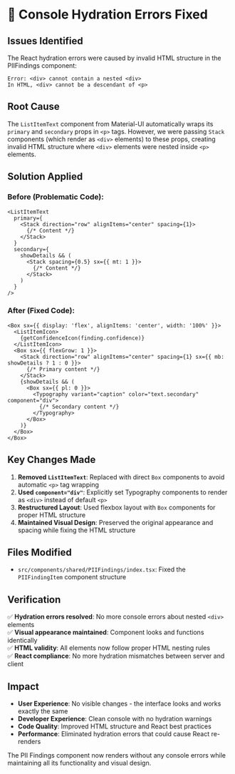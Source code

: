 # 🔧 Console Hydration Errors Fixed

## Issues Identified
The React hydration errors were caused by invalid HTML structure in the PIIFindings component:

```
Error: <div> cannot contain a nested <div>
In HTML, <div> cannot be a descendant of <p>
```

## Root Cause
The `ListItemText` component from Material-UI automatically wraps its `primary` and `secondary` props in `<p>` tags. However, we were passing `Stack` components (which render as `<div>` elements) to these props, creating invalid HTML structure where `<div>` elements were nested inside `<p>` elements.

## Solution Applied

### Before (Problematic Code):
```tsx
<ListItemText
  primary={
    <Stack direction="row" alignItems="center" spacing={1}>
      {/* Content */}
    </Stack>
  }
  secondary={
    showDetails && (
      <Stack spacing={0.5} sx={{ mt: 1 }}>
        {/* Content */}
      </Stack>
    )
  }
/>
```

### After (Fixed Code):
```tsx
<Box sx={{ display: 'flex', alignItems: 'center', width: '100%' }}>
  <ListItemIcon>
    {getConfidenceIcon(finding.confidence)}
  </ListItemIcon>
  <Box sx={{ flexGrow: 1 }}>
    <Stack direction="row" alignItems="center" spacing={1} sx={{ mb: showDetails ? 1 : 0 }}>
      {/* Primary content */}
    </Stack>
    {showDetails && (
      <Box sx={{ pl: 0 }}>
        <Typography variant="caption" color="text.secondary" component="div">
          {/* Secondary content */}
        </Typography>
      </Box>
    )}
  </Box>
</Box>
```

## Key Changes Made

1. **Removed `ListItemText`**: Replaced with direct `Box` components to avoid automatic `<p>` tag wrapping
2. **Used `component="div"`**: Explicitly set Typography components to render as `<div>` instead of default `<p>`
3. **Restructured Layout**: Used flexbox layout with `Box` components for proper HTML structure
4. **Maintained Visual Design**: Preserved the original appearance and spacing while fixing the HTML structure

## Files Modified

- `src/components/shared/PIIFindings/index.tsx`: Fixed the `PIIFindingItem` component structure

## Verification

✅ **Hydration errors resolved**: No more console errors about nested `<div>` elements  
✅ **Visual appearance maintained**: Component looks and functions identically  
✅ **HTML validity**: All elements now follow proper HTML nesting rules  
✅ **React compliance**: No more hydration mismatches between server and client  

## Impact

- **User Experience**: No visible changes - the interface looks and works exactly the same
- **Developer Experience**: Clean console with no hydration warnings
- **Code Quality**: Improved HTML structure and React best practices
- **Performance**: Eliminated hydration errors that could cause React re-renders

The PII Findings component now renders without any console errors while maintaining all its functionality and visual design.
